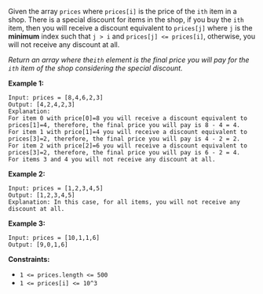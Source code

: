 Given the array `prices` where `prices[i]` is the price of the `ith` item in a
shop. There is a special discount for items in the shop, if you buy the `ith`
item, then you will receive a discount equivalent to `prices[j]` where `j` is
the **minimum**  index such that `j > i` and `prices[j] <= prices[i]`,
otherwise, you will not receive any discount at all.

_Return an array where the`ith` element is the final price you will pay for
the `ith` item of the shop considering the special discount._



**Example 1:**

    
    
    Input: prices = [8,4,6,2,3]
    Output: [4,2,4,2,3]
    Explanation:  
    For item 0 with price[0]=8 you will receive a discount equivalent to prices[1]=4, therefore, the final price you will pay is 8 - 4 = 4. 
    For item 1 with price[1]=4 you will receive a discount equivalent to prices[3]=2, therefore, the final price you will pay is 4 - 2 = 2. 
    For item 2 with price[2]=6 you will receive a discount equivalent to prices[3]=2, therefore, the final price you will pay is 6 - 2 = 4. 
    For items 3 and 4 you will not receive any discount at all.
    

**Example 2:**

    
    
    Input: prices = [1,2,3,4,5]
    Output: [1,2,3,4,5]
    Explanation: In this case, for all items, you will not receive any discount at all.
    

**Example 3:**

    
    
    Input: prices = [10,1,1,6]
    Output: [9,0,1,6]
    



**Constraints:**

  * `1 <= prices.length <= 500`
  * `1 <= prices[i] <= 10^3`

